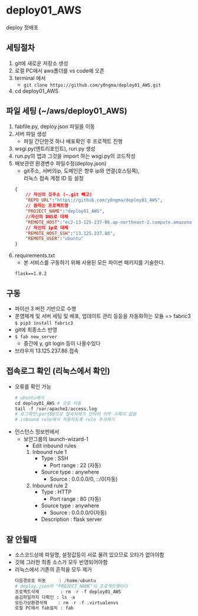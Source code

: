 # deploy01_AWS
deploy 첫배포

## 세팅절차
1. git에 새로운 저장소 생성
1. 로컬 PC에서 aws폴더를 vs code에 오픈
1. terminal 에서 
    - `git clone https://github.com/y0ngma/deploy01_AWS.git`
1. cd deploy01_AWS

## 파일 세팅 (~/aws/deploy01_AWS)
1. fabfile.py, deploy.json 파일을 이동
1. 서버 파일 생성
    - 파일 간단한것 하나 배포확인 후 프로젝트 진행
1. wsgi.py(엔트리포인트), run.py 생성
1. run.py의 앱과 그것을 import 하는 wsgi.py의 코드작성
1. 배보관련 환경변수 파일수정(deploy.json)
    - git주소, 서버의ip, 도메인은 향후 ip와 연결(호스팅쪽),  
    리눅스 접속 계정 ID 등 설정
    ```json
    {
        // 자신의 깃주소 (~.git 빼고)
        "REPO_URL":"https://github.com/y0ngma/deploy01_AWS",
        // 원하는 프로젝트명
        "PROJECT_NAME":"deploy01_AWS",
        //자신의 DNS로 대체
        "REMOTE_HOST":"ec2-13-125-237-86.ap-northeast-2.compute.amazonaws.com", 
        // 자신의 ip로 대체
        "REMOTE_HOST_SSH":"13.125.237.86",
        "REMOTE_USER":"ubuntu"
    }
    ```
1. requirements.txt
    - 본 서비스를 구동하기 위해 사용된 모든 파이썬 패키지를 기술한다.
    ```
    flask==1.0.2
    ```

## 구동
- 파이선 3 버전 기반으로 수행
- 운영체계 및 서버 세팅 및 배포, 업데이트 관리 등등을 자동화하는 모듈 => fabric3  
    `$ pip3 install fabric3`
- git에 최종소스 반영
- `$ fab new_server`
    - 중간에 y, git login 등이 나올수있다
- 브라우저 13.125.237.86 접속

## 접속로그 확인 (리눅스에서 확인)
- 오류를 확인 가능
    ```py
    # ubuntu에서
    cd deploy01_AWS # 으로 이동
    tail -f /var/apache2/access.log 
    # 로그확인:port80으로 접속자체가 안되어 아무 기록이 없음
    # inbound rule에서 허용하도록 rule 추가하기
    ```
- 인스턴스 정보판에서 
    - 보안그룹의 launch-wizard-1
        - Edit inbound rules
        1. Inbound rule 1
            - Type : SSH
                - Port range    : 22 (자동)
            - Source type       : anywhere
                - Source        : 0.0.0.0/0, ::/0(자동)
        1. Inbound rule 2 
            - Type : HTTP 
                - Port range    : 80 (자동)
            - Source type       : anywhere                
                - Source        : 0.0.0.0/0(자동)
            - Description : flask server

## 잘 안될때
- 소스코드상에 파일명, 설정값등이 서로 물려 있으므로 오타가 없아야함
- 깃에 그러한 최종 소스가 모두 반영되어야함
- 리눅스에서 기존의 흔적을 모두 제거
    ```py  
    다음경로로 이동     : /home/ubuntu
    # deploy.json의 "PROJECT_NAME"이 프로젝트명이다
    프로젝트삭제        : rm -r -f deploy01_AWS
    숨김파일까지 다확인 : ls -a
    모든가상환경삭제    : rm -r -f .virtualenvs
    로컬 PC에서 fab설치 : fab
    ```